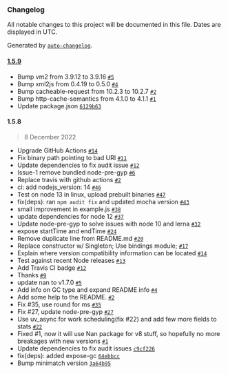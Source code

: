 ### Changelog

All notable changes to this project will be documented in this file. Dates are displayed in UTC.

Generated by [`auto-changelog`](https://github.com/CookPete/auto-changelog).

#### [1.5.9](https://github.com/sematext/node-gcstats/compare/1.5.8...1.5.9)

- Bump vm2 from 3.9.12 to 3.9.16 [`#5`](https://github.com/sematext/node-gcstats/pull/5)
- Bump xml2js from 0.4.19 to 0.5.0 [`#4`](https://github.com/sematext/node-gcstats/pull/4)
- Bump cacheable-request from 10.2.3 to 10.2.7 [`#2`](https://github.com/sematext/node-gcstats/pull/2)
- Bump http-cache-semantics from 4.1.0 to 4.1.1 [`#1`](https://github.com/sematext/node-gcstats/pull/1)
- Update package.json [`6129b63`](https://github.com/sematext/node-gcstats/commit/6129b6338f598af24ba20f128b6bd7246c1834b8)

#### 1.5.8

> 8 December 2022

- Upgrade GitHub Actions [`#14`](https://github.com/sematext/node-gcstats/pull/14)
- Fix binary path pointing to bad URI [`#11`](https://github.com/sematext/node-gcstats/pull/11)
- Update dependencies to fix audit issue [`#12`](https://github.com/sematext/node-gcstats/pull/12)
- Issue-1 remove bundled node-pre-gyp [`#6`](https://github.com/sematext/node-gcstats/pull/6)
- Replace travis with github actions [`#2`](https://github.com/sematext/node-gcstats/pull/2)
- ci: add nodejs_version: 14 [`#46`](https://github.com/sematext/node-gcstats/pull/46)
- Test on node 13 in linux, upload prebuilt binaries [`#47`](https://github.com/sematext/node-gcstats/pull/47)
-  fix(deps): ran `npm audit fix` and updated mocha version [`#43`](https://github.com/sematext/node-gcstats/pull/43)
- small improvement in example.js [`#38`](https://github.com/sematext/node-gcstats/pull/38)
- update dependencies for node 12 [`#37`](https://github.com/sematext/node-gcstats/pull/37)
- Update node-pre-gyp to solve issues with node 10 and lerna [`#32`](https://github.com/sematext/node-gcstats/pull/32)
- expose startTime and endTime [`#24`](https://github.com/sematext/node-gcstats/pull/24)
- Remove duplicate line from README.md [`#20`](https://github.com/sematext/node-gcstats/pull/20)
- Replace constructor w/ Singleton; Use bindings module; [`#17`](https://github.com/sematext/node-gcstats/pull/17)
- Explain where version compatibility information can be located [`#14`](https://github.com/sematext/node-gcstats/pull/14)
- Test against recent Node releases [`#13`](https://github.com/sematext/node-gcstats/pull/13)
- Add Travis CI badge [`#12`](https://github.com/sematext/node-gcstats/pull/12)
- Thanks [`#9`](https://github.com/sematext/node-gcstats/pull/9)
- update nan to v1.7.0 [`#5`](https://github.com/sematext/node-gcstats/pull/5)
- Add info on GC type and expand README info [`#4`](https://github.com/sematext/node-gcstats/pull/4)
- Add some help to the README. [`#2`](https://github.com/sematext/node-gcstats/pull/2)
- Fix #35, use round for ms [`#35`](https://github.com/sematext/node-gcstats/issues/35)
- Fix #27, update node-pre-gyp [`#27`](https://github.com/sematext/node-gcstats/issues/27)
- Use uv_async for work scheduling(fix #22) and add few more fields to stats [`#22`](https://github.com/sematext/node-gcstats/issues/22)
- Fixed #1, now it will use Nan package for v8 stuff, so hopefully no more breakages with new versions [`#1`](https://github.com/sematext/node-gcstats/issues/1)
- Update dependencies to fix audit issues [`c9cf226`](https://github.com/sematext/node-gcstats/commit/c9cf226c27e67b5779a851e036c220888ae5d6c6)
- fix(deps): added expose-gc [`64ebbcc`](https://github.com/sematext/node-gcstats/commit/64ebbcca7d526f713f25b0e1a4db8e5489544f34)
- Bump minimatch version [`3a64b95`](https://github.com/sematext/node-gcstats/commit/3a64b9525644170ccfce9499bc09eaa5fa2761bf)
